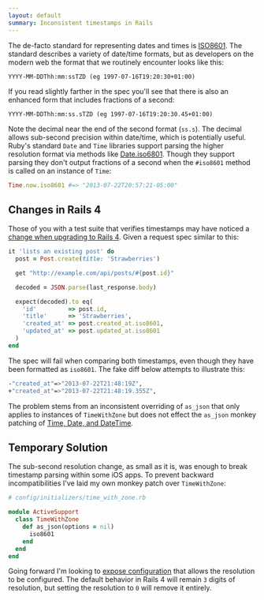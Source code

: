```yaml
---
layout: default
summary: Inconsistent timestamps in Rails
---
```


The de-facto standard for representing dates and times is [ISO8601][0]. The
standard describes a variety of date/time formats, but as developers on the
modern web the format that we routinely encounter looks like this:

```
YYYY-MM-DDThh:mm:ssTZD (eg 1997-07-16T19:20:30+01:00)
```

If you read slightly farther in the spec you'll see that there is also an
enhanced form that includes fractions of a second:

```
YYYY-MM-DDThh:mm:ss.sTZD (eg 1997-07-16T19:20:30.45+01:00)
```

Note the decimal near the end of the second format (`ss.s`). The decimal allows
sub-second precision within date/time, which is potentially useful. Ruby's
standard `Date` and `Time` libraries support parsing the higher resolution
format via methods like [Date.iso6801][1]. Though they support parsing they don't
output fractions of a second when the `#iso8601` method is called on an
instance of `Time`:

```ruby
Time.now.iso8601 #=> "2013-07-22T20:57:21-05:00"
```

## Changes in Rails 4

Those of you with a test suite that verifies timestamps may have noticed a
[change when upgrading to Rails 4][2]. Given a request spec similar to this:

```ruby
it 'lists an existing post' do
  post = Post.create(title: 'Strawberries')

  get "http://example.com/api/posts/#{post.id}"

  decoded = JSON.parse(last_response.body)

  expect(decoded).to eq(
    'id'         => post.id,
    'title'      => 'Strawberries',
    'created_at' => post.created_at.iso8601,
    'updated_at' => post.updated_at.iso8601
  )
end
```

The spec will fail when comparing both timestamps, even though they have been
formatted as `iso8601`. The fake diff below attempts to illustrate this:

```bash
-"created_at"=>"2013-07-22T21:48:19Z",
+"created_at"=>"2013-07-22T21:48:19.355Z",
```

The problem stems from an inconsistent overriding of `as_json` that only
applies to instances of `TimeWithZone` but does not effect the `as_json` monkey
patching of [Time, Date, and DateTime][3].

## Temporary Solution

The sub-second resolution change, as small as it is, was enough to break
timestamp parsing within some iOS apps. To prevent backward incompatibilities
I've laid my own monkey patch over `TimeWithZone`:

```ruby
# config/initializers/time_with_zone.rb

module ActiveSupport
  class TimeWithZone
    def as_json(options = nil)
      iso8601
    end
  end
end
```

Going forward I'm looking to [expose configuration][4] that allows the
resolution to be configured. The default behavior in Rails 4 will remain `3`
digits of resolution, but setting the resolution to `0` will remove it
entirely.

[0]: http://www.w3.org/TR/NOTE-datetime
[1]: http://ruby-doc.org/stdlib-2.0/libdoc/date/rdoc/Date.html#method-c-_iso8601
[2]: https://github.com/rails/rails/commit/28ab79d7c579fa1d76ac868be02b38b02818428a
[3]: https://github.com/rails/rails/blob/master/activesupport/lib/active_support/json/encoding.rb#L316
[4]: https://github.com/rails/rails/pull/11464
